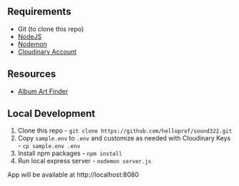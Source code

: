 ## Requirements
- Git (to clone this repo)
- [NodeJS](https://nodejs.org/en/)
- [Nodemon](https://nodemon.io/)
- [Cloudinary Account](https://cloudinary.com/)

## Resources 
- [Album Art Finder](https://bendodson.com/projects/itunes-artwork-finder/)

## Local Development
1. Clone this repo - `git clone https://github.com/helloprof/sound322.git`
2. Copy `sample.env` to `.env` and customize as needed with Cloudinary Keys - `cp sample.env .env`
3. Install npm packages - `npm install`
4. Run local express server - `nodemon server.js`

App will be available at http://localhost:8080